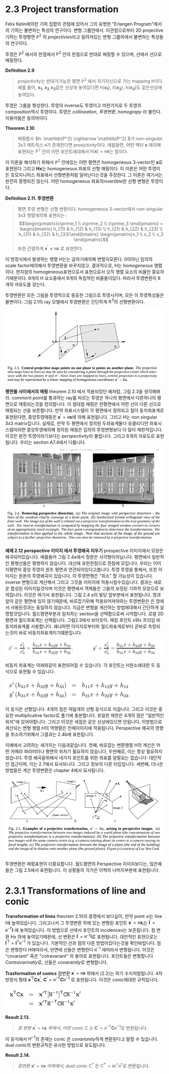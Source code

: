# 2.3 Project transformation
Felix Kelin에의한 기하 집합의 관점에 있어서 그의 유명한 "Erlangen Program"에서의 기하는 불변하는 특성의 연구이다. 변형 그룹안에서. 이관점으로부터 2D projective 기하는 투영평면 $\mathbb{P}^2$ 의 *projectivies*라고 알려져있는 변형 그룹하에서 불변하는 특성들의 연구이다. 

투영은  $\mathbb{P}^2$ 에서의 한점에서 $\mathbb{P}^2$ 안의 한점으로 반대로 매핑할 수 있으며, 선에서 선으로 매핑한다.

**Definition 2.9**
> *projectivity*는 반대가가능한 평면 $\mathbb{P}^2$ 에서 자기자신으로 가는 mapping $h$이다. 예를 들어, $\mathbf{x_1}$, $\mathbf{x_2}$ $\mathbf{x_3}$같은 선상에 놓여있다면 $h(\mathbf{x_1})$, $h(\mathbf{x_2})$, $h(\mathbf{x_3})$도 같은선상에 놓여있다.

투영은 그룹을 형성한다. 투영의 inverse도 투영이고 마찬가지로 두 투영의 composition역시 투영이다. 투영은 *collineation*, *투영변환*, *homograpy* 라 불린다. 이용어들은 동의어이다.

**Theorem 2.10**
> 매핑함수 $h: \mathbb{P^2} \rightarrow \mathbb{P^2} $가 *non-singular* 3x3 매트릭스 $\mathtt{H}$가 존재한다면 *proejctivity*이다. 예를들면, 어떤 벡터 $\mathbf{x}$ 에의해 표현되는 $\mathbb{P^2}$ 안의 어떤 포인트에대해서 $h(\mathbf{x}) = \mathtt{H}\mathbf{x}$는 참이다.

이 이론을 해석하기 위해서 $\mathbb{P^2}$ 안에있는 어떤 평면은 homogeneous 3-vector인 $\mathbf{x}$로 표현된다 그리고 $\mathbf{Hx}$는 homogeneous 좌표의 선형 매핑이다. 이 이론은 어떤 투영이든 호모지니어스 좌표에서 선형변환처럼 일어난다는것을 주장한다. 그 이론은 여기서는 완전히 증명되진 않는다. 어떤 homogeneous 좌표의invertible한 선형 변형은 투영이다.

**Definition 2.11. 투영변환**
> 평면 투영 변형은 선형 변환이다. homogeneous 3-vector에서 non-singular 3x3 행렬에의해 표현되는 : $$\begin{pmatrix}x\prime_1 \\ x\prime_2 \\ x\prime_3 \end{pmatrix} = \begin{bmatrix} h_{11} & h_{12} & h_{13} \\  h_{21} & h_{22} & h_{23} \\ h_{31} & h_{32} & h_{33}\end{bmatrix} \begin{pmatrix}x_1 \\ x_2 \\ x_3 \end{pmatrix}$$ 또한 간결하게 $\mathbf{x^\prime = \mathtt{H}x}$ 로 표현한다.

이 방정식에서 발생하는 행렬 $H$는는 곱하기에의해 변할지모른다. 0이아닌 임의의 scale factor에의해서 투영변환을 바꾸지않고. 결과적으로, H는 *homogeneous* 행렬이다. 한지점의 homogeneous표현으로서 표현으로서 오직 행렬 요소의 비율만 중요하기때문이다. 9개의 H 요소중에서 8개의 독립적인 비율들이있다. 따라서 투영변환이 8개의 자유도를 갖는다.

투영변환은 모든 그림을 투영적으로 동등한 그림으로 투영시키며, 모든 이 투영특성들은 불변이다. 그림 2.1의 ray 모델에서 투영변환은 간단하게 $\mathbb{R}^3$의 선형변환이다.

![figure2.3](./figures/ch_2_3_figure/2.3.png)

**평면들 사이에서의 매핑** theorem 2.10 에서 적용되었던 예처럼, 그림 2.3을 생각해봐라. commont point를 통과하는 ray를 따르는 투영은  하나의 평면에서 다른하나의 평면으로 매핑되는것을 정의합니다. 이 점대점 매핑은 한평면에서 어떤 선이 다른 선으로 매핑되는 선을 보존합니다. 만약 좌표시스템이 각 평면에서 정의되고 점이 동치좌표계로 표현된다면, 중앙투영매핑은 $\mathbf{x^\prime} = \mathtt{H}\mathbf{x}$에 의해 표현됩니다. 그리고 H는 non singular 3x3 matrix입니다. 실제로, 만약 두 평면에서 정의된 두좌표계둘다 유클리디안 좌표시스템이라면 중앙투영에의해 정의된 매핑은 임의의 투영변형보다 더 많이 제한적입니다. 이것은 완전 투영이라기보다는 *perspectivity*라 불립니다. 그리고 6개의 자유도로 표현됩니다. 우리는 section A7.4에서 다룹니다.


![figure2.4](./figures/ch_2_3_figure/2.4.png)

**예제 2.12 perspective 이미지 에서 투영왜곡 지우기**
prespective 이미지에서 모양은 왜곡되어있습니다. 예를들어 그림 2.4a에서 창문은 사각형이아닙니다. 평면에서 일반적인 평행선들은 평행하지 않습니다. 대신에  유한한점으로 한점에 모입니다. 우리는 이미지평면의 중앙 투영이 원조 평면과 연관되어있다고봅니다. 투영 투영을 통해서, 또한 이미지는 원본의 투영왜곡이 있습니다. 이 투영편형은 "취소" 할 가능성이 있습니다. inverse  변형으로 계산해서 그리고 그것을 이미지에 적용시킬수있습니다. 결과는 새로운 합성된 이미지일것이며 이것은 평면에서 객체들은 그들의 보정된 기하학 모양으로 보여집니다. 이것은 여기서 표현됩니다. 그림 2.4 a의 빌당 앞부분에서 표현됩니다. 땅과 앞이 같은 평면에 있지 않기때문에, 바로잡기위해 적용되어져야하는 투영변환은 은 땅에서 사용된것과는 동일하지 않습니다. 
지금은 변형을 계산하는 방법에대해서 간단하게 설명할것입니다. 월드평면부분과 일치하는 section을 선택함으로써 시작합니다. 로컬 2D평면과 월드좌표계는 선택됩니다. 그림2.3에서 보이듯이. 매칭 포인트 x와x 프리임 비동치좌표계를 사용합니다. 왜냐하면 이미지로부터와 월드좌표계로부터 곧바로 측정되는것이 바로 비동치좌표계이기떄문입니다.

![figure2.4](./figures/ch_2_3_figure/2.6.png)

비동치 좌표계는 아래와같이 표현되어질 수 있습니다. 각 포인트는 H원소에대한 두 등식으로 표현될 수 있습니다. 

![figure2.4](./figures/ch_2_3_figure/2.7.png)

이 등식은 선형입니다. 4개의 점은 여덟개의 선형 등식으로 이끕니다. 그리고 이것은 중요한 multiplicative factor로 풀기에 충분합니다. 유일한 제한은 4개의 점은 "일반적인 위치"에 있어야합니다. 그리고 이것은 세점은 같은 선상에있으면 안됩니다. 이방법으로 계산되는 변형 행렬 H의 역행렬은 전체이미지에 적용됩니다. Perspective 왜곡의 영향을 취소하기위해서 그결과는 2.4b에 표현됩니다. 

이예에서 고려하는 세가지는 다음과같습니다. 첫째, 바로잡는 변환행렬 H의 계산은 어떤 카메라 파라미터나 평면의 위차기 필요하지 않습니다, 두번째로, 이는 항상 필요하지 않습니다. 투영 왜곡을위해서 네가지 포인트를 위한 좌표를 알필요는 없습니다: 대안적인 접근이며, 이는 2.7에서 묘사되니다. 그리고 정보의 다른 타입입니다. 세번째, 더나은 방법들은 계산 투영변환은 chapter 4에서 묘사됩니다.

![figure2.4](./figures/ch_2_3_figure/2.5.png)

투영변환은 매핑표현이 더중요합니다. 월드평면의 Perspective 이미지보다는, 많은예들은 그림 2.5에서 표현됩니다. 이 상황들의 각가은 이책의 나머지부분에 표현됩니다.


# 2.3.1 Transformations of line and conic

**Transformation of lines**
theorem 2.10의 증명에서 보다싶이, 만약 point xi는 line l에 높여있습니다. 그리고나서 그 투영변환 하에 있는 변형된 포인트 $\mathbf{x}^\prime=\mathtt{H}\mathbf{x}_i$는 $\mathbf{l}^\prime = \mathtt{H}^\mathsf{-T}\mathbf{l}$ 에 놓여있습니다. 이 방법으로 선에서 포인트의 incidences는 보존됩니다. 점 변환 Hx 하에 놓여있기때문에, 선 변환은 $\mathbf{l}^\prime = \mathtt{H}^\mathtt{-T}\mathbf{l}$로 표현됩니다.
대안적인 표현으로는 $\mathbf{l}^{\prime \mathsf{T}} = \mathbf{l}^{\mathsf{T}}\mathtt{H}^{-1}$ 가 있습니다. 기본적인 선과 점의 다른 방법이있다는것을 확인바랍니다. 점은 변형한다 H에따라서, 반면에 선들은 변형한다 $\mathtt{H}^{-1}$ 에따라서 변형됩니다. 이것은 "covariant" 혹은 "cotravariant" 의 용어로 표현됩니다. 포인트들은 변형합니다 *Contravarinatly*로, 선들은 *covaraintly*로 변형합니다.

**Trasformaiton of conics** 점변환 $\mathbf{x}^\prime = \mathtt{H}\mathbf{x}$ 하에서 (2.2)는 하기 수식처럼됩니다. 4차방정식 형태 $\mathbf{x^\prime}^\mathsf{T}\mathbf{Cx^\prime}$, $\mathbf{C}^\prime = \mathtt{H}^{-\mathsf{T}}\mathbf{C}\mathtt{H}^{-1}$ 로 표현됩니다. 이것은 conic에대한 규칙입니다.

![figure2.4](./figures/ch_2_3_figure/2.8.png)

**Result 2.13.** 
> *점 변환* $\mathbf{x^\prime} = \mathtt{H}\mathbf{x}$ *하에서, 어떤 conic C 는*  $\mathbf{C}^\prime = \mathtt{H}^{-\mathsf{T}}\mathbf{C}\mathtt{H}^{-1}$로 변환됩니다. 

이 등식에서 $H^{-1}$의 존재는 conic 은 *covariantly*하게 변환된다고 말할 수 있습니다. dual conic의 변환규칙은 유사한 방법으로 유도됩니다.

**Result 2.14.**
> *점변환* $\mathbf{x\prime} = \mathtt{H}\mathbf{x}$ *아래에서, dual conic* $\mathsf{C^\ast}$ 은 $\mathsf{C^{\ast\prime}} = \mathtt{HC^\ast H^T}$로 변환욉니다.
